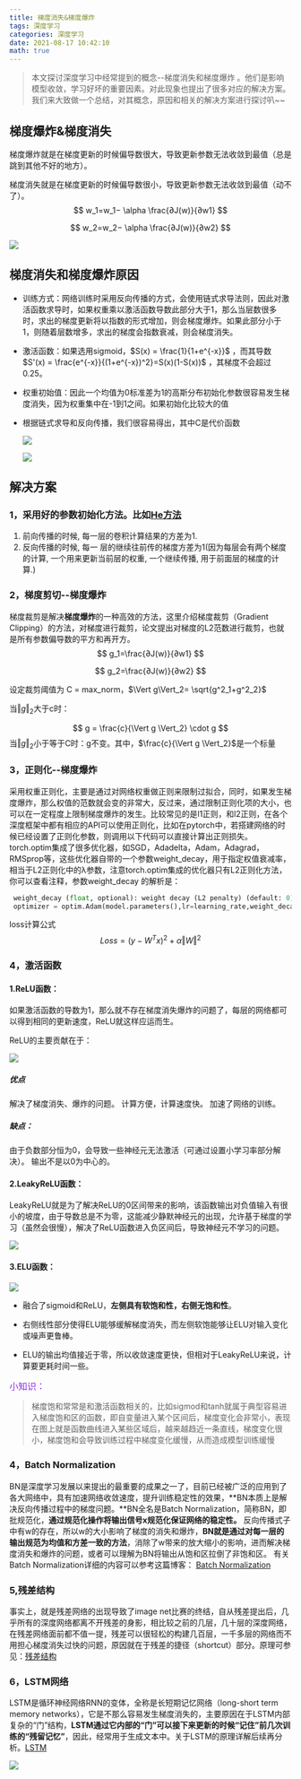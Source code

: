 ```yaml
---
title: 梯度消失&梯度爆炸
tags: 深度学习
categories: 深度学习
date: 2021-08-17 10:42:10
math: true
---
```


> 本文探讨深度学习中经常提到的概念--梯度消失和梯度爆炸 。他们是影响模型收敛，学习好坏的重要因素。对此现象也提出了很多对应的解决方案。我们来大致做一个总结，对其概念，原因和相关的解决方案进行探讨叭~~

## 梯度爆炸&梯度消失

梯度爆炸就是在梯度更新的时候偏导数很大，导致更新参数无法收敛到最值（总是跳到其他不好的地方）。

梯度消失就是在梯度更新的时候偏导数很小，导致更新参数无法收敛到最值（动不了）。
$$
w_1=w_1− \alpha \frac{∂J(w)}{∂w1} 
$$

$$
w_2=w_2− \alpha \frac{∂J(w)}{∂w2}
$$

![](https://picture.mulindya.com/gradient-exp-pic1.png)

## 梯度消失和梯度爆炸原因

- 训练方式：网络训练时采用反向传播的方式，会使用链式求导法则，因此对激活函数求导时，如果权重乘以激活函数导数此部分大于1，那么当层数很多时，求出的梯度更新将以指数的形式增加，则会梯度爆炸。如果此部分小于1，则随着层数增多，求出的梯度会指数衰减，则会梯度消失。

- 激活函数：如果选用sigmoid，$S(x) = \frac{1}{1+e^{-x}}$ ，而其导数 $S'(x) = \frac{e^{-x}}{(1+e^{-x})^2}=S(x)(1-S(x))$ ，其梯度不会超过0.25。

- 权重初始值：因此一个均值为0标准差为1的高斯分布初始化参数很容易发生梯度消失，因为权重集中在-1到1之间。如果初始化比较大的值

- 根据链式求导和反向传播，我们很容易得出，其中C是代价函数

  ![](https://picture.mulindya.com/gradient-exp-pic2.png)

  ![](https://picture.mulindya.com/gradient-exp-pic3.png)

## 解决方案

### 1，采用好的参数初始化方法。比如[He方法](https://blog.csdn.net/u010505915/article/details/106608922/?utm_medium=distribute.pc_relevant.none-task-blog-2~default~baidujs_baidulandingword~default-0.base&spm=1001.2101.3001.4242)

1. 前向传播的时候, 每一层的卷积计算结果的方差为1.
2. 反向传播的时候, 每一 层的继续往前传的梯度方差为1(因为每层会有两个梯度的计算, 一个用来更新当前层的权重, 一个继续传播, 用于前面层的梯度的计算.)

### 2，梯度剪切--梯度爆炸

梯度裁剪是解决**梯度爆炸**的一种高效的方法，这里介绍梯度裁剪（Gradient Clipping）的方法，对梯度进行裁剪，论文提出对梯度的L2范数进行裁剪，也就是所有参数偏导数的平方和再开方。
$$
g_1=\frac{∂J(w)}{∂w1} 
$$

$$
g_2=\frac{∂J(w)}{∂w2}
$$

设定裁剪阈值为 C = max_norm，$\Vert g\Vert_2= \sqrt{g^2_1+g^2_2}$

当$\Vert g\Vert_2$大于c时：

$$
g = \frac{c}{\Vert g \Vert_2} \cdot g
$$
当$\Vert g\Vert_2$小于等于C时：g不变。其中，$\frac{c}{\Vert g \Vert_2}$是一个标量

### 3，正则化--梯度爆炸

​		采用权重正则化，主要是通过对网络权重做正则来限制过拟合，同时，如果发生梯度爆炸，那么权值的范数就会变的非常大，反过来，通过限制正则化项的大小，也可以在一定程度上限制梯度爆炸的发生。比较常见的是l1正则，和l2正则，在各个深度框架中都有相应的API可以使用正则化，比如在pytorch中，若搭建网络的时候已经设置了正则化参数，则调用以下代码可以直接计算出正则损失。
​		torch.optim集成了很多优化器，如SGD，Adadelta，Adam，Adagrad，RMSprop等，这些优化器自带的一个参数weight_decay，用于指定权值衰减率，相当于L2正则化中的λ参数，注意torch.optim集成的优化器只有L2正则化方法，你可以查看注释，参数weight_decay 的解析是：

```python
 weight_decay (float, optional): weight decay (L2 penalty) (default: 0)
 optimizer = optim.Adam(model.parameters(),lr=learning_rate,weight_decay=0.01)
```

loss计算公式
$$
Loss = (y-W^Tx)^2+\alpha {\Vert W \Vert}^2
$$

### 4，激活函数

#### 1.ReLU函数：

如果激活函数的导数为1，那么就不存在梯度消失爆炸的问题了，每层的网络都可以得到相同的更新速度，ReLU就这样应运而生。

ReLU的主要贡献在于：

![](https://picture.mulindya.com/gradient-exp-pic4.png)

##### 优点

解决了梯度消失、爆炸的问题。
计算方便，计算速度快。
加速了网络的训练。

##### 缺点：

由于负数部分恒为0，会导致一些神经元无法激活（可通过设置小学习率部分解决）。
输出不是以0为中心的。

#### 2.LeakyReLU函数：

LeakyReLU就是为了解决ReLU的0区间带来的影响，该函数输出对负值输入有很小的坡度，由于导数总是不为零，这能减少静默神经元的出现，允许基于梯度的学习（虽然会很慢），解决了ReLU函数进入负区间后，导致神经元不学习的问题。

![](https://picture.mulindya.com/gradient-exp-pic5.png)

#### 3.ELU函数：

![](https://picture.mulindya.com/gradient-exp-pic6.png)

- 融合了sigmoid和ReLU，**左侧具有软饱和性，右侧无饱和性**。

- 右侧线性部分使得ELU能够缓解梯度消失，而左侧软饱能够让ELU对输入变化或噪声更鲁棒。

- ELU的输出均值接近于零，所以收敛速度更快，但相对于LeakyReLU来说，计算要更耗时间一些。

<font size=3 color=BlueViolet>小知识：</font>

> 梯度饱和常常是和激活函数相关的，比如sigmod和tanh就属于典型容易进入梯度饱和区的函数，即自变量进入某个区间后，梯度变化会非常小，表现在图上就是函数曲线进入某些区域后，越来越趋近一条直线，梯度变化很小，梯度饱和会导致训练过程中梯度变化缓慢，从而造成模型训练缓慢

### 4，Batch Normalization

BN是深度学习发展以来提出的最重要的成果之一了，目前已经被广泛的应用到了各大网络中，具有加速网络收敛速度，提升训练稳定性的效果，**BN本质上是解决反向传播过程中的梯度问题。**BN全名是Batch Normalization，简称BN，即批规范化，**通过规范化操作将输出信号x规范化保证网络的稳定性。**
反向传播式子中有w的存在，所以w的大小影响了梯度的消失和爆炸，**BN就是通过对每一层的输出规范为均值和方差一致的方法**，消除了w带来的放大缩小的影响，进而解决梯度消失和爆炸的问题，或者可以理解为BN将输出从饱和区拉倒了非饱和区。
有关Batch Normalization详细的内容可以参考这篇博客： [Batch Normalization](http://blog.csdn.net/qq_25737169/article/details/79048516)

### 5,残差结构

事实上，就是残差网络的出现导致了image net比赛的终结，自从残差提出后，几乎所有的深度网络都离不开残差的身影，相比较之前的几层，几十层的深度网络，在残差网络面前都不值一提，残差可以很轻松的构建几百层，一千多层的网络而不用担心梯度消失过快的问题，原因就在于残差的捷径（shortcut）部分。原理可参见：[残差结构](https://zhuanlan.zhihu.com/p/42706477)

### 6，LSTM网络

LSTM是循环神经网络RNN的变体，全称是长短期记忆网络（long-short term memory networks），它是不那么容易发生梯度消失的，主要原因在于LSTM内部复杂的“门”结构，**LSTM通过它内部的“门”可以接下来更新的时候“记住”前几次训练的“残留记忆”**，因此，经常用于生成文本中。关于LSTM的原理详解后续再分析。[LSTM](https://zhuanlan.zhihu.com/p/32085405)


![](https://picture.mulindya.com/gradient-exp-pic7.png)
